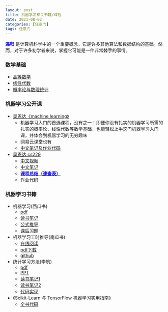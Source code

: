 ```yaml
---
layout: post
title: 机器学习相关书籍/课程
date: 2021-08-02
categories: [任意门]
tags: 任意门
---
```


**<font color=Blue>递归</font>** 是计算机科学中的一个重要概念。它是许多其他算法和数据结构的基础。然而，对于许多初学者来说，掌握它可能是一件非常棘手的事情。

### 数学基础
- [高等数学](https://zhuanlan.zhihu.com/p/36311622)
- [线性代数](https://zhuanlan.zhihu.com/p/36584206)
- [概率论与数理统计](https://zhuanlan.zhihu.com/p/36584335)

### 机器学习公开课
- [吴恩达《machine learning》](https://zhuanlan.zhihu.com/p/36584335)
  - 机器学习入门的首选课程，没有之一！即便你没有扎实的机器学习所需的扎实的概率论、线性代数等数学基础，也能轻松上手这门机器学习入门课，并体会到机器学习的无穷趣味
  - 网易云课堂也有
  - [中文笔记及作业代码](https://link.zhihu.com/?target=https%3A//github.com/fengdu78/Coursera-ML-AndrewNg-Notes)
- [吴恩达 cs229](https://link.zhihu.com/?target=http%3A//cs229.stanford.edu/)
  - [中文视频](https://link.zhihu.com/?target=http%3A//open.163.com/special/opencourse/machinelearning.html)
  - [中文笔记](https://link.zhihu.com/?target=https%3A//kivy-cn.github.io/Stanford-CS-229-CN/%23/)
  - [**<font color=Blue>课程总结（速查表）</font>**](https://zhuanlan.zhihu.com/p/56534902)
  - [作业代码](https://link.zhihu.com/?target=https%3A//github.com/Sierkinhane/CS229-ML-Implements)
 
### 机器学习书籍
- 机器学习(西瓜书)
  - [pdf](https://github.com/Mikoto10032/DeepLearning/blob/master/books/%E6%9C%BA%E5%99%A8%E5%AD%A6%E4%B9%A0%E5%91%A8%E5%BF%97%E5%8D%8E.pdf)
  - [读书笔记](https://link.zhihu.com/?target=https%3A//www.cnblogs.com/limitlessun/p/8505647.html%23_label0)
  - [公式推导](https://link.zhihu.com/?target=https%3A//datawhalechina.github.io/pumpkin-book/%23/)
  - [课后习题](https://zhuanlan.zhihu.com/c_1013850291887845376)
- 机器学习工时推导(南瓜书)
  - [在线阅读](https://datawhalechina.github.io/pumpkin-book)
  - [pdf下载](https://github.com/datawhalechina/pumpkin-book/releases) 
  - [github](https://github.com/datawhalechina/pumpkin-book)
- 统计学习方法(李航)
  - [pdf](https://github.com/Mikoto10032/DeepLearning/tree/master/books/%E6%9D%8E%E8%88%AA-%E7%BB%9F%E8%AE%A1%E5%AD%A6%E4%B9%A0)
  - [PPT](https://link.zhihu.com/?target=https%3A//github.com/fengdu78/lihang-code/tree/master/ppt)
  - [读书笔记1](https://link.zhihu.com/?target=http%3A//www.cnblogs.com/limitlessun/p/8611103.html)
  - [读书笔记2](https://link.zhihu.com/?target=https%3A//github.com/SmirkCao/Lihang)
  - [代码实现](https://link.zhihu.com/?target=https%3A//github.com/fengdu78/lihang-code)
- 《Scikit-Learn 与 TensorFlow 机器学习实用指南》
  - [全书代码](https://link.zhihu.com/?target=https%3A//github.com/ageron/handson-ml)
